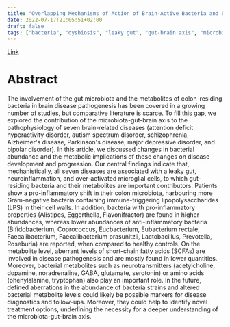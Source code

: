 ```yaml
---
title: "Overlapping Mechanisms of Action of Brain-Active Bacteria and Bacterial Metabolites in the Pathogenesis of Common Brain Diseases"
date: 2022-07-17T21:05:51+02:00
draft: false
tags: ["bacteria", "dysbiosis", "leaky gut", "gut-brain axis", "microbiota", "neurodegeneration", "neurodevelopment", "ASD", "autism spectrum disorder"]
---
```


[Link](https://pubmed.ncbi.nlm.nih.gov/35807841/)

# Abstract

The involvement of the gut microbiota and the metabolites of colon-residing bacteria in brain disease pathogenesis has been covered in a growing number of studies, but comparative literature is scarce. To fill this gap, we explored the contribution of the microbiota-gut-brain axis to the pathophysiology of seven brain-related diseases (attention deficit hyperactivity disorder, autism spectrum disorder, schizophrenia, Alzheimer's disease, Parkinson's disease, major depressive disorder, and bipolar disorder). In this article, we discussed changes in bacterial abundance and the metabolic implications of these changes on disease development and progression. Our central findings indicate that, mechanistically, all seven diseases are associated with a leaky gut, neuroinflammation, and over-activated microglial cells, to which gut-residing bacteria and their metabolites are important contributors. Patients show a pro-inflammatory shift in their colon microbiota, harbouring more Gram-negative bacteria containing immune-triggering lipopolysaccharides (LPS) in their cell walls. In addition, bacteria with pro-inflammatory properties (Alistipes, Eggerthella, Flavonifractor) are found in higher abundances, whereas lower abundances of anti-inflammatory bacteria (Bifidobacterium, Coprococcus, Eucbacterium, Eubacterium rectale, Faecalibacterium, Faecalibacterium prasunitzii, Lactobacillus, Prevotella, Roseburia) are reported, when compared to healthy controls. On the metabolite level, aberrant levels of short-chain fatty acids (SCFAs) are involved in disease pathogenesis and are mostly found in lower quantities. Moreover, bacterial metabolites such as neurotransmitters (acetylcholine, dopamine, noradrenaline, GABA, glutamate, serotonin) or amino acids (phenylalanine, tryptophan) also play an important role. In the future, defined aberrations in the abundance of bacteria strains and altered bacterial metabolite levels could likely be possible markers for disease diagnostics and follow-ups. Moreover, they could help to identify novel treatment options, underlining the necessity for a deeper understanding of the microbiota-gut-brain axis. 